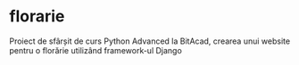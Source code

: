 # florarie
Proiect de sfârșit de curs Python Advanced la BitAcad, crearea unui website pentru o florărie utilizând framework-ul Django
